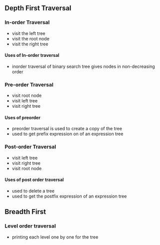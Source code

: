 ## Depth First Traversal

### In-order Traversal

* visit the left tree
* visit the root node
* visit the right tree

#### Uses of In-order traversal

* inorder traversal of binary search tree gives nodes in non-decreasing order


### Pre-order Traversal

* visit root node 
* visit left tree
* visit right tree

#### Uses of preorder

* preorder traversal is used to create a copy of the tree
* used to get prefix expression on of an expression tree


### Post-order Traversal

* visit left tree
* visit right tree
* visit root node

#### Uses of post order traversal

* used to delete a tree
* used to get the postfix expression of an expression tree

## Breadth First 

### Level order traversal
* printing each level one by one for the tree
